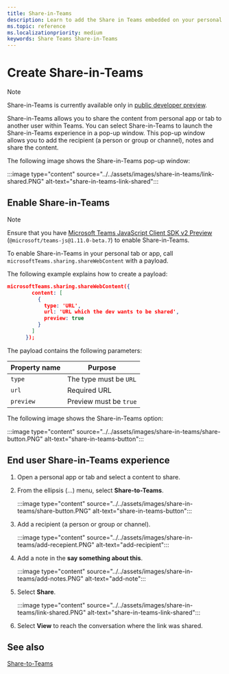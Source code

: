 ```yaml
---
title: Share-in-Teams
description: Learn to add the Share in Teams embedded on your personal app or tab
ms.topic: reference
ms.localizationpriority: medium
keywords: Share Teams Share-in-Teams
---
```

# Create Share-in-Teams

> [!NOTE]
> Share-in-Teams is currently available only in [public developer preview](../../resources/dev-preview/developer-preview-intro.md).

Share-in-Teams allows you to share the content from personal app or tab to another user within Teams. You can select Share-in-Teams to launch the Share-in-Teams experience in a pop-up window. This pop-up window allows you to add the recipient (a person or group or channel), notes and share the content.

The following image shows the Share-in-Teams pop-up window:

:::image type="content" source="../../assets/images/share-in-teams/link-shared.PNG" alt-text="share-in-teams-link-shared":::

## Enable Share-in-Teams

> [!NOTE]
> Ensure that you have [Microsoft Teams JavaScript Client SDK v2 Preview](/javascript/api/overview/msteams-client?view=msteams-client-js-beta&preserve-view=true&branch=pr-en-us-5129) (`@microsoft/teams-js@1.11.0-beta.7`) to enable Share-in-Teams.

To enable Share-in-Teams in your personal tab or app,
call `microsoftTeams.sharing.shareWebContent` with a payload.

The following example explains how to create a payload:

```json
microsoftTeams.sharing.shareWebContent({
        content: [
          {
            type: 'URL',
            url: 'URL which the dev wants to be shared',
            preview: true
          }
        ]
      });
```

The payload contains the following parameters:

| Property name | Purpose |
|---|---|
| `type` | The type must be `URL` |
| `url` | Required URL |
| `preview` | Preview must be `true` |

The following image shows the Share-in-Teams option:

:::image type="content" source="../../assets/images/share-in-teams/share-button.PNG" alt-text="share-in-teams-button":::

## End user Share-in-Teams experience

1. Open a personal app or tab and select a content to share.

2. From the ellipsis (...) menu, select **Share-to-Teams**.

   :::image type="content" source="../../assets/images/share-in-teams/share-button.PNG" alt-text="share-in-teams-button":::

3. Add a recipient (a person or group or channel).

   :::image type="content" source="../../assets/images/share-in-teams/add-recepient.PNG" alt-text="add-recipient":::

4. Add a note in the **say something about this**.

   :::image type="content" source="../../assets/images/share-in-teams/add-notes.PNG" alt-text="add-note":::

5. Select **Share**.

   :::image type="content" source="../../assets/images/share-in-teams/link-shared.PNG" alt-text="share-in-teams-link-shared":::

6. Select **View** to reach the conversation where the link was shared.

## See also

[Share-to-Teams](~/concepts/build-and-test/share-to-teams.md)

